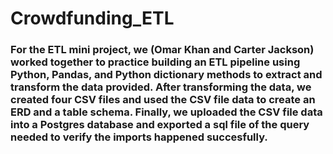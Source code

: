# Crowdfunding_ETL


### For the ETL mini project, we (Omar Khan and Carter Jackson) worked together to practice building an ETL pipeline using Python, Pandas, and Python dictionary methods to extract and transform the data provided. After transforming the data, we created four CSV files and used the CSV file data to create an ERD and a table schema. Finally, we uploaded the CSV file data into a Postgres database and exported a sql file of the query needed to verify the imports happened succesfully.
